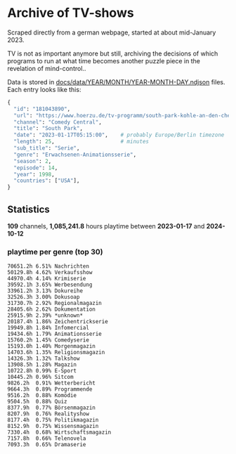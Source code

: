 # Archive of TV-shows

Scraped directly from a german webpage, started at about mid-January 2023.

TV is not as important anymore but still, archiving the decisions of which programs to run at what time
becomes another puzzle piece in the revelation of mind-control.. 

Data is stored in [docs/data/YEAR/MONTH/YEAR-MONTH-DAY.ndjson](docs/data/) files. 
Each entry looks like this:

```python
{
  "id": "181043890", 
  "url": "https://www.hoerzu.de/tv-programm/south-park-kohle-an-den-chefkoch/bid_181043890/", 
  "channel": "Comedy Central", 
  "title": "South Park", 
  "date": "2023-01-17T05:15:00",    # probably Europe/Berlin timezone 
  "length": 25,                     # minutes 
  "sub_title": "Serie", 
  "genre": "Erwachsenen-Animationsserie", 
  "season": 2, 
  "episode": 14, 
  "year": 1998, 
  "countries": ["USA"],
}
```

## Statistics

**109** channels, **1,085,241.8** hours playtime between **2023-01-17** and **2024-10-12**


### playtime per genre (top 30)

    70651.2h 6.51% Nachrichten
    50129.8h 4.62% Verkaufsshow
    44970.4h 4.14% Krimiserie
    39592.1h 3.65% Werbesendung
    33961.2h 3.13% Dokureihe
    32526.3h 3.00% Dokusoap
    31730.7h 2.92% Regionalmagazin
    28405.6h 2.62% Dokumentation
    25915.9h 2.39% *unknown*
    20187.4h 1.86% Zeichentrickserie
    19949.8h 1.84% Infomercial
    19434.6h 1.79% Animationsserie
    15760.2h 1.45% Comedyserie
    15193.0h 1.40% Morgenmagazin
    14703.6h 1.35% Religionsmagazin
    14326.3h 1.32% Talkshow
    13908.5h 1.28% Magazin
    10722.8h 0.99% E-Sport
    10445.2h 0.96% Sitcom
    9826.2h  0.91% Wetterbericht
    9664.3h  0.89% Programmende
    9516.2h  0.88% Komödie
    9504.5h  0.88% Quiz
    8377.9h  0.77% Börsenmagazin
    8207.9h  0.76% Realityshow
    8177.4h  0.75% Politikmagazin
    8152.9h  0.75% Wissensmagazin
    7330.4h  0.68% Wirtschaftsmagazin
    7157.8h  0.66% Telenovela
    7093.3h  0.65% Dramaserie
